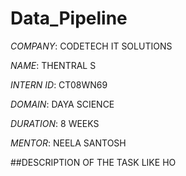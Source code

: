 # Data_Pipeline

*COMPANY*: CODETECH IT SOLUTIONS

*NAME*: THENTRAL S

*INTERN ID*: CT08WN69

*DOMAIN*: DAYA SCIENCE

*DURATION*: 8 WEEKS

*MENTOR*: NEELA SANTOSH

##DESCRIPTION OF THE TASK LIKE HO
